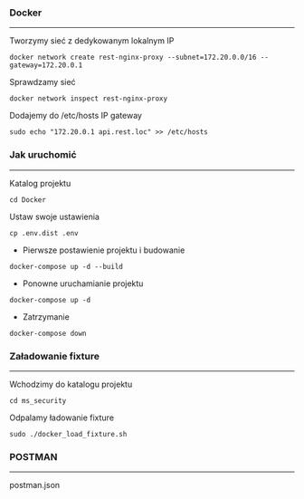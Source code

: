 
### Docker

--------------------------------------------------------------------------------

Tworzymy sieć z dedykowanym lokalnym IP
``` 
docker network create rest-nginx-proxy --subnet=172.20.0.0/16 --gateway=172.20.0.1
```

Sprawdzamy sieć
``` 
docker network inspect rest-nginx-proxy
```

Dodajemy do /etc/hosts IP gateway 
``` 
sudo echo "172.20.0.1 api.rest.loc" >> /etc/hosts
```

### Jak uruchomić

--------------------------------------------------------------------------------

Katalog projektu 
```
cd Docker
```

Ustaw swoje ustawienia
```
cp .env.dist .env 
```

* Pierwsze postawienie projektu i budowanie
```
docker-compose up -d --build
```

* Ponowne uruchamianie projektu
```
docker-compose up -d
```

* Zatrzymanie
```
docker-compose down
```

### Załadowanie fixture

--------------------------------------------------------------------------------

Wchodzimy do katalogu projektu
```
cd ms_security
```

Odpalamy ładowanie fixture
```
sudo ./docker_load_fixture.sh
```

### POSTMAN

--------------------------------------------------------------------------------

postman.json